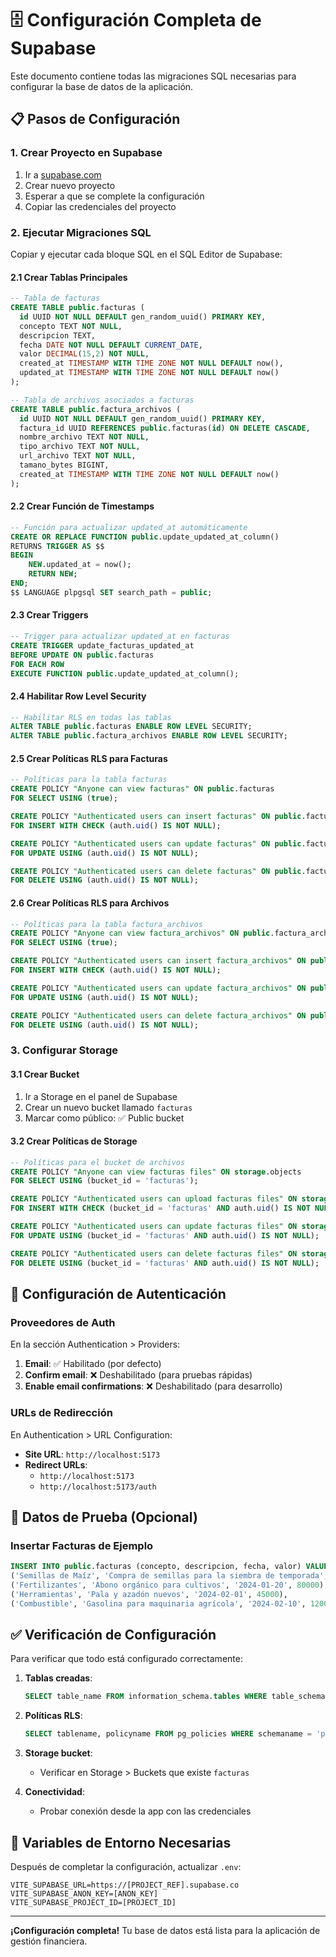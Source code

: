 # 🗄️ Configuración Completa de Supabase

Este documento contiene todas las migraciones SQL necesarias para configurar la base de datos de la aplicación.

## 📋 Pasos de Configuración

### 1. Crear Proyecto en Supabase

1. Ir a [supabase.com](https://supabase.com)
2. Crear nuevo proyecto
3. Esperar a que se complete la configuración
4. Copiar las credenciales del proyecto

### 2. Ejecutar Migraciones SQL

Copiar y ejecutar cada bloque SQL en el SQL Editor de Supabase:

#### 2.1 Crear Tablas Principales

```sql
-- Tabla de facturas
CREATE TABLE public.facturas (
  id UUID NOT NULL DEFAULT gen_random_uuid() PRIMARY KEY,
  concepto TEXT NOT NULL,
  descripcion TEXT,
  fecha DATE NOT NULL DEFAULT CURRENT_DATE,
  valor DECIMAL(15,2) NOT NULL,
  created_at TIMESTAMP WITH TIME ZONE NOT NULL DEFAULT now(),
  updated_at TIMESTAMP WITH TIME ZONE NOT NULL DEFAULT now()
);

-- Tabla de archivos asociados a facturas
CREATE TABLE public.factura_archivos (
  id UUID NOT NULL DEFAULT gen_random_uuid() PRIMARY KEY,
  factura_id UUID REFERENCES public.facturas(id) ON DELETE CASCADE,
  nombre_archivo TEXT NOT NULL,
  tipo_archivo TEXT NOT NULL,
  url_archivo TEXT NOT NULL,
  tamano_bytes BIGINT,
  created_at TIMESTAMP WITH TIME ZONE NOT NULL DEFAULT now()
);
```

#### 2.2 Crear Función de Timestamps

```sql
-- Función para actualizar updated_at automáticamente
CREATE OR REPLACE FUNCTION public.update_updated_at_column()
RETURNS TRIGGER AS $$
BEGIN
    NEW.updated_at = now();
    RETURN NEW;
END;
$$ LANGUAGE plpgsql SET search_path = public;
```

#### 2.3 Crear Triggers

```sql
-- Trigger para actualizar updated_at en facturas
CREATE TRIGGER update_facturas_updated_at
BEFORE UPDATE ON public.facturas
FOR EACH ROW
EXECUTE FUNCTION public.update_updated_at_column();
```

#### 2.4 Habilitar Row Level Security

```sql
-- Habilitar RLS en todas las tablas
ALTER TABLE public.facturas ENABLE ROW LEVEL SECURITY;
ALTER TABLE public.factura_archivos ENABLE ROW LEVEL SECURITY;
```

#### 2.5 Crear Políticas RLS para Facturas

```sql
-- Políticas para la tabla facturas
CREATE POLICY "Anyone can view facturas" ON public.facturas 
FOR SELECT USING (true);

CREATE POLICY "Authenticated users can insert facturas" ON public.facturas 
FOR INSERT WITH CHECK (auth.uid() IS NOT NULL);

CREATE POLICY "Authenticated users can update facturas" ON public.facturas 
FOR UPDATE USING (auth.uid() IS NOT NULL);

CREATE POLICY "Authenticated users can delete facturas" ON public.facturas 
FOR DELETE USING (auth.uid() IS NOT NULL);
```

#### 2.6 Crear Políticas RLS para Archivos

```sql
-- Políticas para la tabla factura_archivos
CREATE POLICY "Anyone can view factura_archivos" ON public.factura_archivos 
FOR SELECT USING (true);

CREATE POLICY "Authenticated users can insert factura_archivos" ON public.factura_archivos 
FOR INSERT WITH CHECK (auth.uid() IS NOT NULL);

CREATE POLICY "Authenticated users can update factura_archivos" ON public.factura_archivos 
FOR UPDATE USING (auth.uid() IS NOT NULL);

CREATE POLICY "Authenticated users can delete factura_archivos" ON public.factura_archivos 
FOR DELETE USING (auth.uid() IS NOT NULL);
```

### 3. Configurar Storage

#### 3.1 Crear Bucket

1. Ir a Storage en el panel de Supabase
2. Crear un nuevo bucket llamado `facturas`
3. Marcar como público: ✅ Public bucket

#### 3.2 Crear Políticas de Storage

```sql
-- Políticas para el bucket de archivos
CREATE POLICY "Anyone can view facturas files" ON storage.objects 
FOR SELECT USING (bucket_id = 'facturas');

CREATE POLICY "Authenticated users can upload facturas files" ON storage.objects 
FOR INSERT WITH CHECK (bucket_id = 'facturas' AND auth.uid() IS NOT NULL);

CREATE POLICY "Authenticated users can update facturas files" ON storage.objects 
FOR UPDATE USING (bucket_id = 'facturas' AND auth.uid() IS NOT NULL);

CREATE POLICY "Authenticated users can delete facturas files" ON storage.objects 
FOR DELETE USING (bucket_id = 'facturas' AND auth.uid() IS NOT NULL);
```

## 🔧 Configuración de Autenticación

### Proveedores de Auth

En la sección Authentication > Providers:

1. **Email**: ✅ Habilitado (por defecto)
2. **Confirm email**: ❌ Deshabilitado (para pruebas rápidas)
3. **Enable email confirmations**: ❌ Deshabilitado (para desarrollo)

### URLs de Redirección

En Authentication > URL Configuration:

- **Site URL**: `http://localhost:5173`
- **Redirect URLs**: 
  - `http://localhost:5173`
  - `http://localhost:5173/auth`

## 🚀 Datos de Prueba (Opcional)

### Insertar Facturas de Ejemplo

```sql
INSERT INTO public.facturas (concepto, descripcion, fecha, valor) VALUES
('Semillas de Maíz', 'Compra de semillas para la siembra de temporada', '2024-01-15', 150000),
('Fertilizantes', 'Abono orgánico para cultivos', '2024-01-20', 80000),
('Herramientas', 'Pala y azadón nuevos', '2024-02-01', 45000),
('Combustible', 'Gasolina para maquinaria agrícola', '2024-02-10', 120000);
```

## ✅ Verificación de Configuración

Para verificar que todo está configurado correctamente:

1. **Tablas creadas**:
   ```sql
   SELECT table_name FROM information_schema.tables WHERE table_schema = 'public';
   ```

2. **Políticas RLS**:
   ```sql
   SELECT tablename, policyname FROM pg_policies WHERE schemaname = 'public';
   ```

3. **Storage bucket**:
   - Verificar en Storage > Buckets que existe `facturas`

4. **Conectividad**:
   - Probar conexión desde la app con las credenciales

## 🔑 Variables de Entorno Necesarias

Después de completar la configuración, actualizar `.env`:

```env
VITE_SUPABASE_URL=https://[PROJECT_REF].supabase.co
VITE_SUPABASE_ANON_KEY=[ANON_KEY]
VITE_SUPABASE_PROJECT_ID=[PROJECT_ID]
```

---

**¡Configuración completa!** Tu base de datos está lista para la aplicación de gestión financiera.